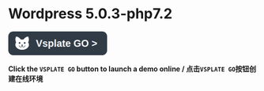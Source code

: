 # Wordpress 5.0.3-php7.2

<a href="https://www.vsplate.com/?docker-compose=https://github.com/vsplate/dcenvs/wordpress/5.0.3-php7.2"><img alt="VSPLATE GO" src="https://raw.githubusercontent.com/vsplate/images/master/vsgo_btn.png" width="200px"></a>

**Click the `VSPLATE GO` button to launch a demo online / 点击`VSPLATE GO`按钮创建在线环境**